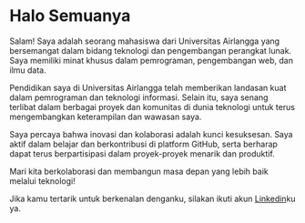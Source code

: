 # Halo Semuanya

Salam! Saya adalah seorang mahasiswa dari Universitas Airlangga yang bersemangat dalam bidang teknologi dan pengembangan perangkat lunak. Saya memiliki minat khusus dalam pemrograman, pengembangan web, dan ilmu data.

Pendidikan saya di Universitas Airlangga telah memberikan landasan kuat dalam pemrograman dan teknologi informasi. Selain itu, saya senang terlibat dalam berbagai proyek dan komunitas di dunia teknologi untuk terus mengembangkan keterampilan dan wawasan saya.

Saya percaya bahwa inovasi dan kolaborasi adalah kunci kesuksesan. Saya aktif dalam belajar dan berkontribusi di platform GitHub, serta berharap dapat terus berpartisipasi dalam proyek-proyek menarik dan produktif.

Mari kita berkolaborasi dan membangun masa depan yang lebih baik melalui teknologi!

Jika kamu tertarik untuk berkenalan denganku, silakan ikuti akun [Linkedin](https://www.linkedin.com/in/nabila-salvaningtyas/)ku ya.
